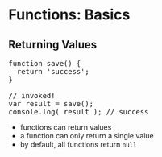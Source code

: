 # Functions: Basics
## Returning Values

<pre class="code javascript" >
function save() {
  return 'success';
}

// invoked!
var result = save();
console.log( result ); // success
</pre>

* functions can return values
* a function can only return a single value
* by default, all functions return `null`